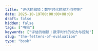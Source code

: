 ```yaml
---
title: "评估的枷锁：数字时代的权力与控制"
date: 2025-10-19T00:00:00+08:00
draft: false
hidden: false
tags: ["书稿"]
keywords: ["评估的枷锁：数字时代的权力与控制"]
slug: "the-fetters-of-evaluation"
type: "book"
---
```

